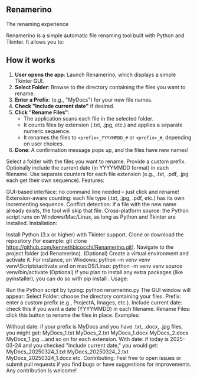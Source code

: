 ## Renamerino
The renaming experience

Renamerino is a simple automatic file renaming tool built with Python and Tkinter. It allows you to:

## How it works

1. **User opens the app**: Launch Renamerino, which displays a simple Tkinter GUI.
2. **Select Folder**: Browse to the directory containing the files you want to rename.
3. **Enter a Prefix**: (e.g., "MyDocs") for your new file names.
4. **Check "Include current date"** if desired.
5. **Click "Rename Files"**:
   - The application scans each file in the selected folder.
   - It counts files by extension (.txt, .jpg, etc.) and applies a separate numeric sequence.
   - It renames the files to `<prefix>_YYYYMMDD_#` or `<prefix>_#`, depending on user choices.
6. **Done**: A confirmation message pops up, and the files have new names!

Select a folder with the files you want to rename.
Provide a custom prefix.
Optionally include the current date (in YYYYMMDD format) in each filename.
Use separate counters for each file extension (e.g., .txt, .pdf, .jpg each get their own sequence).
Features:

GUI-based interface: no command line needed – just click and rename!
Extension-aware counting: each file type (.txt, .jpg, .pdf, etc.) has its own incrementing sequence.
Conflict detection: if a file with the new name already exists, the tool will skip that file.
Cross-platform source: the Python script runs on Windows/Mac/Linux, as long as Python and Tkinter are installed.
Installation:

Install Python (3.x or higher) with Tkinter support.
Clone or download the repository (for example: git clone https://github.com/kennethbicocchi/Renamerino.git).
Navigate to the project folder (cd Renamerino).
(Optional) Create a virtual environment and activate it. For instance, on Windows: python -m venv venv venv\Scripts\activate and on macOS/Linux: python -m venv venv source venv/bin/activate
(Optional) If you plan to install any extra packages (like pyinstaller), you can do so with pip install <package-name>.
Usage:

Run the Python script by typing: python renamerino.py
The GUI window will appear:
Select Folder: choose the directory containing your files.
Prefix: enter a custom prefix (e.g., ProjectA, Images, etc.).
Include current date: check this if you want a date (YYYYMMDD) in each filename.
Rename Files: click this button to rename the files in place.
Examples:

Without date: if your prefix is MyDocs and you have .txt, .docx, .jpg files, you might get: MyDocs_1.txt MyDocs_2.txt MyDocs_1.docx MyDocs_2.docx MyDocs_1.jpg ...and so on for each extension.
With date: if today is 2025-03-24 and you checked "Include current date," you would get: MyDocs_20250324_1.txt MyDocs_20250324_2.txt MyDocs_20250324_1.docx etc.
Contributing: Feel free to open issues or submit pull requests if you find bugs or have suggestions for improvements. Any contribution is welcome!
